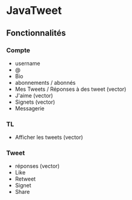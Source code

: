 # JavaTweet

## Fonctionnalités

### Compte
 * username
 * @
 * Bio
 * abonnements / abonnés
 * Mes Tweets / Réponses à des tweet (vector)
 * J'aime (vector)
 * Signets (vector)
 * Messagerie

### TL
 * Afficher les tweets (vector)

### Tweet
 * réponses (vector)
 * Like
 * Retweet
 * Signet
 * Share

    
    

